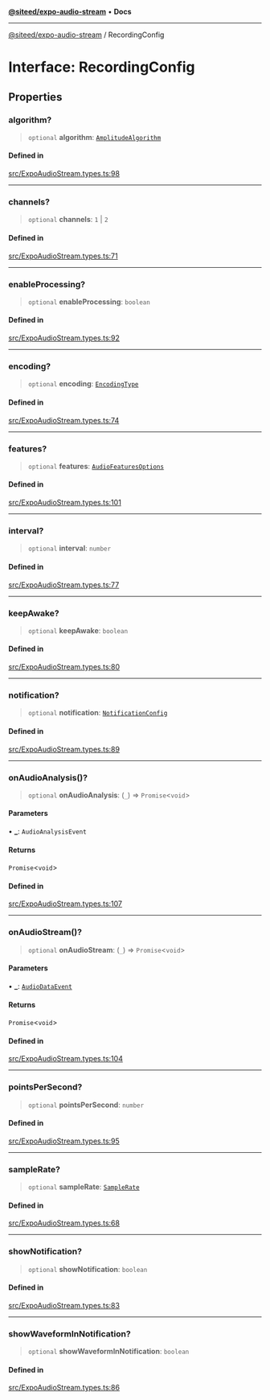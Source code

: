 [**@siteed/expo-audio-stream**](../README.md) • **Docs**

***

[@siteed/expo-audio-stream](../README.md) / RecordingConfig

# Interface: RecordingConfig

## Properties

### algorithm?

> `optional` **algorithm**: [`AmplitudeAlgorithm`](../type-aliases/AmplitudeAlgorithm.md)

#### Defined in

[src/ExpoAudioStream.types.ts:98](https://github.com/deeeed/expo-audio-stream/blob/cdc0d075d8a3b6b896f587c10308b8343ca49ca7/packages/expo-audio-stream/src/ExpoAudioStream.types.ts#L98)

***

### channels?

> `optional` **channels**: `1` \| `2`

#### Defined in

[src/ExpoAudioStream.types.ts:71](https://github.com/deeeed/expo-audio-stream/blob/cdc0d075d8a3b6b896f587c10308b8343ca49ca7/packages/expo-audio-stream/src/ExpoAudioStream.types.ts#L71)

***

### enableProcessing?

> `optional` **enableProcessing**: `boolean`

#### Defined in

[src/ExpoAudioStream.types.ts:92](https://github.com/deeeed/expo-audio-stream/blob/cdc0d075d8a3b6b896f587c10308b8343ca49ca7/packages/expo-audio-stream/src/ExpoAudioStream.types.ts#L92)

***

### encoding?

> `optional` **encoding**: [`EncodingType`](../type-aliases/EncodingType.md)

#### Defined in

[src/ExpoAudioStream.types.ts:74](https://github.com/deeeed/expo-audio-stream/blob/cdc0d075d8a3b6b896f587c10308b8343ca49ca7/packages/expo-audio-stream/src/ExpoAudioStream.types.ts#L74)

***

### features?

> `optional` **features**: [`AudioFeaturesOptions`](AudioFeaturesOptions.md)

#### Defined in

[src/ExpoAudioStream.types.ts:101](https://github.com/deeeed/expo-audio-stream/blob/cdc0d075d8a3b6b896f587c10308b8343ca49ca7/packages/expo-audio-stream/src/ExpoAudioStream.types.ts#L101)

***

### interval?

> `optional` **interval**: `number`

#### Defined in

[src/ExpoAudioStream.types.ts:77](https://github.com/deeeed/expo-audio-stream/blob/cdc0d075d8a3b6b896f587c10308b8343ca49ca7/packages/expo-audio-stream/src/ExpoAudioStream.types.ts#L77)

***

### keepAwake?

> `optional` **keepAwake**: `boolean`

#### Defined in

[src/ExpoAudioStream.types.ts:80](https://github.com/deeeed/expo-audio-stream/blob/cdc0d075d8a3b6b896f587c10308b8343ca49ca7/packages/expo-audio-stream/src/ExpoAudioStream.types.ts#L80)

***

### notification?

> `optional` **notification**: [`NotificationConfig`](NotificationConfig.md)

#### Defined in

[src/ExpoAudioStream.types.ts:89](https://github.com/deeeed/expo-audio-stream/blob/cdc0d075d8a3b6b896f587c10308b8343ca49ca7/packages/expo-audio-stream/src/ExpoAudioStream.types.ts#L89)

***

### onAudioAnalysis()?

> `optional` **onAudioAnalysis**: (`_`) => `Promise`\<`void`\>

#### Parameters

• **\_**: `AudioAnalysisEvent`

#### Returns

`Promise`\<`void`\>

#### Defined in

[src/ExpoAudioStream.types.ts:107](https://github.com/deeeed/expo-audio-stream/blob/cdc0d075d8a3b6b896f587c10308b8343ca49ca7/packages/expo-audio-stream/src/ExpoAudioStream.types.ts#L107)

***

### onAudioStream()?

> `optional` **onAudioStream**: (`_`) => `Promise`\<`void`\>

#### Parameters

• **\_**: [`AudioDataEvent`](AudioDataEvent.md)

#### Returns

`Promise`\<`void`\>

#### Defined in

[src/ExpoAudioStream.types.ts:104](https://github.com/deeeed/expo-audio-stream/blob/cdc0d075d8a3b6b896f587c10308b8343ca49ca7/packages/expo-audio-stream/src/ExpoAudioStream.types.ts#L104)

***

### pointsPerSecond?

> `optional` **pointsPerSecond**: `number`

#### Defined in

[src/ExpoAudioStream.types.ts:95](https://github.com/deeeed/expo-audio-stream/blob/cdc0d075d8a3b6b896f587c10308b8343ca49ca7/packages/expo-audio-stream/src/ExpoAudioStream.types.ts#L95)

***

### sampleRate?

> `optional` **sampleRate**: [`SampleRate`](../type-aliases/SampleRate.md)

#### Defined in

[src/ExpoAudioStream.types.ts:68](https://github.com/deeeed/expo-audio-stream/blob/cdc0d075d8a3b6b896f587c10308b8343ca49ca7/packages/expo-audio-stream/src/ExpoAudioStream.types.ts#L68)

***

### showNotification?

> `optional` **showNotification**: `boolean`

#### Defined in

[src/ExpoAudioStream.types.ts:83](https://github.com/deeeed/expo-audio-stream/blob/cdc0d075d8a3b6b896f587c10308b8343ca49ca7/packages/expo-audio-stream/src/ExpoAudioStream.types.ts#L83)

***

### showWaveformInNotification?

> `optional` **showWaveformInNotification**: `boolean`

#### Defined in

[src/ExpoAudioStream.types.ts:86](https://github.com/deeeed/expo-audio-stream/blob/cdc0d075d8a3b6b896f587c10308b8343ca49ca7/packages/expo-audio-stream/src/ExpoAudioStream.types.ts#L86)

